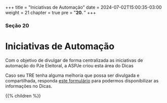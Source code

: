 +++
title = "Iniciativas de Automação"
date = 2024-07-02T15:00:35-03:00
weight = 21
chapter = true
pre = "<b>20. </b>"
+++

### Seção 20

# Iniciativas de Automação

Com o objetivo de divulgar de forma centralizada as iniciativas de automação do PJe Eleitoral, a ASPJe criou esta área do Dicas

Caso seu TRE tenha alguma melhoria que possa ser divulgada e compartilhada, responda [este formulário](https://docs.google.com/forms/d/e/1FAIpQLSeGMJdTgRua73sDky-pFh0P79SYIVHrgsk8c2-9Hl1XaxVA3Q/viewform) para podermos disponibilizar as informações no Dicas.

{{% children  %}}
